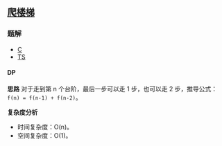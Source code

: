 ## [爬楼梯](https://leetcode.cn/problems/climbing-stairs/)
### 题解
+ [C](../../c/128/70.c)
+ [TS](../../ts/128/70.ts)

#### DP
**思路**
对于走到第 n 个台阶，最后一步可以走 1 步，也可以走 2 步，推导公式：`f(n) = f(n-1) + f(n-2)`。

**复杂度分析**
+ 时间复杂度：O(n)。
+ 空间复杂度：O(1)。
